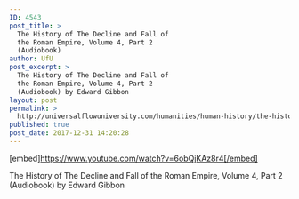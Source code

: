 ```yaml
---
ID: 4543
post_title: >
  The History of The Decline and Fall of
  the Roman Empire, Volume 4, Part 2
  (Audiobook)
author: UfU
post_excerpt: >
  The History of The Decline and Fall of
  the Roman Empire, Volume 4, Part 2
  (Audiobook) by Edward Gibbon
layout: post
permalink: >
  http://universalflowuniversity.com/humanities/human-history/the-history-of-the-decline-and-fall-of-the-roman-empire-volume-4-part-2-audiobook/
published: true
post_date: 2017-12-31 14:20:28
---
```

[embed]https://www.youtube.com/watch?v=6obQjKAz8r4[/embed]<br>
<p>The History of The Decline and Fall of the Roman Empire, Volume 4, Part 2 (Audiobook) by Edward Gibbon</p>